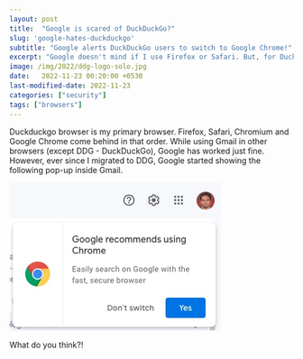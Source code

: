```yaml
---
layout: post
title:  "Google is scared of DuckDuckGo?"
slug: 'google-hates-duckduckgo'
subtitle: "Google alerts DuckDuckGo users to switch to Google Chrome!"
excerpt: "Google doesn't mind if I use Firefox or Safari. But, for DuckDuckGo users, Google has a surprise!"
image: /img/2022/ddg-logo-solo.jpg
date:   2022-11-23 00:20:00 +0530
last-modified-date: 2022-11-23
categories: ["security"]
tags: ["browsers"]
---
```


Duckduckgo browser is my primary browser. Firefox, Safari, Chromium and Google Chrome come behind in that order. While using Gmail in other browsers (except DDG - DuckDuckGo), Google has worked just fine. However, ever since I migrated to DDG, Google started showing the following pop-up inside Gmail.

![Google popup on Duckduckgo Browser](/img/2022/google-popup-ddg.jpg "Google pop-up on DuckDuckGo browser")


What do you think?!

